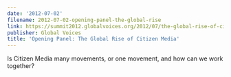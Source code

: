 ```yaml
---
date: '2012-07-02'
filename: 2012-07-02-opening-panel-the-global-rise
link: https://summit2012.globalvoices.org/2012/07/the-global-rise-of-citizen-media-gv2012/
publisher: Global Voices
title: 'Opening Panel: The Global Rise of Citizen Media'
---
```


Is Citizen Media many movements, or one movement, and how can we work together?